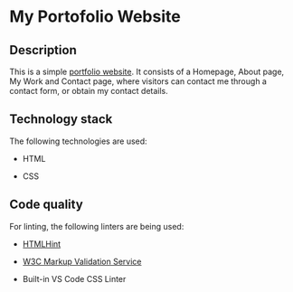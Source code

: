 # My Portofolio Website
  

## Description

This is a simple [portfolio website](https://stefanidurovic.github.io/portfolio-website/). It consists of a Homepage, About page, My Work and Contact page, where visitors can contact me through a contact form, or obtain my contact details. 

  

##  Technology stack

The following technologies are used:

- HTML

- CSS


##  Code quality

For linting, the following linters are being used:

- [HTMLHint](https://marketplace.visualstudio.com/items?itemName=mkaufman.HTMLHint)

- [W3C Markup Validation Service](https://validator.w3.org/)

- Built-in VS Code CSS Linter

